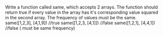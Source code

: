 Write a function called same, which accepts 2 arrays. The function should return true if every value in the array has it's corresponding value squared in the second array. The frequency of values must be the same.
same([1,2,3], [4,1,9]) //true
same([1,2,3, [4,1]]) //false
same([1,2,1], [4,4,1]) //false ( must be same frequency)

